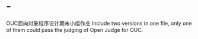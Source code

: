 # -
OUC面向对象程序设计期末小组作业
Include two versions in one file, only one of them could pass the judging of Open Judge for OUC.

